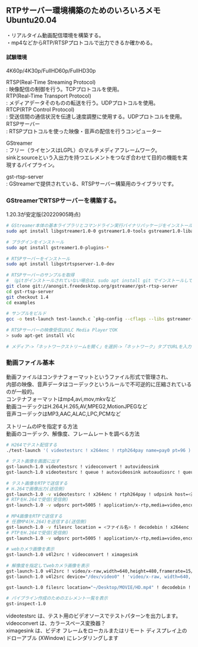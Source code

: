 ## RTPサーバー環境構築のためのいろいろメモ Ubuntu20.04
・リアルタイム動画配信環境を構築する。  
・mp4などからRTP/RTSPプロトコルで出力できるか確かめる。  
  
#### 試験環境  
4K60p/4K30p/FullHD60p/FullHD30p  
  
RTSP(Real-Time Streaming Protocol)  
: 映像配信の制御を行う。TCPプロトコルを使用。  
RTP(Real-Time Transport Protocol)   
: メディアデータそのものの転送を行う。UDPプロトコルを使用。  
RTCP(RTP Control Protocol)  
: 受送信間の通信状況を伝達し速度調整に使用する。UDPプロトコルを使用。  
RTSPサーバー  
: RTSPプロトコルを使った映像・音声の配信を行うコンピューター  
  
GStreamer  
: フリー（ライセンスはLGPL）のマルチメディアフレームワーク。  
sinkとsourceという入出力を持つエレメントをつなぎ合わせて目的の機能を実現するパイプライン。  
  
gst-rtsp-server  
: GStreamerで提供されている、RTSPサーバー構築用のライブラリです。  
  
### GStreamerでRTSPサーバーを構築する。  
1.20.3が安定版(20220905時点)  
  
```bash
# GStreamer本体の基本ライブラリとコマンドライン実行バイナリパッケージをインストール  
sudo apt install libgstreamer1.0-0 gstreamer1.0-tools gstreamer1.0-libav  
  
# プラグインをインストール  
sudo apt install gstreamer1.0-plugins-*  
  
# RTSPサーバーをインストール  
sudo apt install libgstrtspserver-1.0-dev  
  
# RTSPサーバーのサンプルを取得  
# （gitがインストールされていない場合は、sudo apt install git でインストールしておく）  
git clone git://anongit.freedesktop.org/gstreamer/gst-rtsp-server  
cd gst-rtsp-server  
git checkout 1.4  
cd examples  
  
# サンプルをビルド  
gcc -o test-launch test-launch.c `pkg-config --cflags --libs gstreamer-rtsp-server-1.0`  
  
# RTSPサーバーの映像受信はVLC Media PlayerでOK  
> sudo apt-get install vlc  
  
# メディア->「ネットワークストリームを開く」を選択->「ネットワーク」タブでURLを入力  
```
  
### 動画ファイル基本  
動画ファイルはコンテナフォーマットというファイル形式で管理され、  
内部の映像、音声データはコーデックというルールで不可逆的に圧縮されているのが一般的。  
コンテナフォーマットはmp4,avi,mov,mkvなど  
動画コーデックはH.264,H.265,AV,MPEG2,MotionJPEGなど  
音声コーデックはMP3,AAC,ALAC,LPC,PCMなど  
  
ストリームのIPを指定する方法  
動画のコーデック、解像度、フレームレートを調べる方法  

```bash
# H264でテスト配信する  
./test-launch '( videotestsrc ! x264enc ! rtph264pay name=pay0 pt=96 )'  
  
# テスト画像を画面に出す  
gst-launch-1.0 videotestsrc ! videoconvert ! autovideosink  
gst-launch-1.0 videotestsrc ! queue ! autovideosink autoaudiosrc ! queue ! autoaudiosink  
  
# テスト画像をRTPで送信する  
# H.264で画像出力(送信側)  
gst-launch-1.0 -v videotestsrc ! x264enc ! rtph264pay ! udpsink host=<送信先IP> port=5005 sync=false  
# RTPをH.264で受信(受信側)  
gst-launch-1.0 -v udpsrc port=5005 ! application/x-rtp,media=video,encoding-name=H264 ! queue ! rtph264depay ! avdec_h264 ! videoconvert ! autovideosink  
  
# MP4画像をRTPで送信する  
# 任意MP4(H.264)を送信する(送信側)  
gst-launch-1.0 -v filesrc location = <ファイル名> ! decodebin ! x264enc ! rtph264pay ! udpsink host=<送信先IP> port=5005  
# PTPをH.264で受信(受信側)  
gst-launch-1.0 -v udpsrc port=5005 ! application/x-rtp,media=video,encoding-name=H264 ! queue ! rtph264depay ! avdec_h264 ! videoconvert ! autovideosink  
  
# webカメラ画像を表示  
gst-launch-1.0 v4l2src ! videoconvert ! ximagesink  
  
# 解像度を指定してwebカメラ画像を表示  
gst-launch-1.0 v4l2src ! video/x-raw,width=640,height=480,framerate=15/2 ! videoconvert ! ximagesink  
gst-launch-1.0 v4l2src device="/dev/video0" ! 'video/x-raw, width=640, height=480, framerate=30/1' ! videoconvert ! ximagesink  
  
gst-launch-1.0 filesrc location="~/Desktop/MOVIE/HD.mp4" ! decodebin ! x264enc ! ximagesink  

# パイプライン作成のためのエレメント一覧を表示  
gst-inspect-1.0  
```
  
videotestsrc は、テスト用のビデオソースでテストパターンを出力します。  
videoconvert は、カラースペース変換器？  
ximagesink は、ビデオ フレームをローカルまたはリモート ディスプレイ上のドローアブル (XWindow) にレンダリングします  

